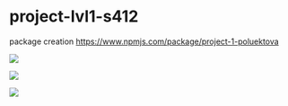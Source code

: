 # project-lvl1-s412

package creation https://www.npmjs.com/package/project-1-poluektova

<a href="https://codeclimate.com/github/PoluektPolina/project-lvl1-s412/maintainability"><img src="https://api.codeclimate.com/v1/badges/522bf85a973a5077188f/maintainability" /></a>

<a href="https://travis-ci.com/PoluektPolina/project-lvl1-s412"><img src="https://travis-ci.com/PoluektPolina/project-lvl1-s412.svg?branch=master" /></a>

<a href="https://asciinema.org/a/aFCk1baCZJSWxI9rRA0powEoc" target="_blank"><img src="https://asciinema.org/a/aFCk1baCZJSWxI9rRA0powEoc.svg" /></a>
